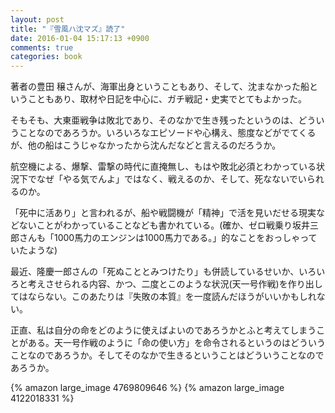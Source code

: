 ```yaml
---
layout: post
title: "『雪風ハ沈マズ』読了"
date: 2016-01-04 15:17:13 +0900
comments: true
categories: book
---
```


著者の豊田 穣さんが、海軍出身ということもあり、そして、沈まなかった船ということもあり、取材や日記を中心に、ガチ戦記・史実でとてもよかった。

そもそも、大東亜戦争は敗北であり、そのなかで生き残ったというのは、どういうことなのであろうか。いろいろなエピソードや心構え、態度などがでてくるが、他の船はこうじゃなかったから沈んだなどと言えるのだろうか。

航空機による、爆撃、雷撃の時代に直掩無し、もはや敗北必須とわかっている状況下でなぜ「やる気でんよ」ではなく、戦えるのか、そして、死なないでいられるのか。

「死中に活あり」と言われるが、船や戦闘機が「精神」で活を見いだせる現実などないことがわかっていることなども書かれている。(確か、ゼロ戦乗り坂井三郎さんも「1000馬力のエンジンは1000馬力である。」的なことをおっしゃっていたような)

最近、隆慶一郎さんの「死ぬこととみつけたり」も併読しているせいか、いろいろと考えさせられる内容、かつ、二度とこのような状況(天一号作戦)を作り出してはならない。このあたりは『失敗の本質』を一度読んだほうがいいかもしれない。

正直、私は自分の命をどのように使えばよいのであろうかとふと考えてしまうことがある。天一号作戦のように「命の使い方」を命令されるというのはどういうことなのであろうか。そしてそのなかで生きるということはどういうことなのであろうか。

{% amazon large_image 4769809646 %}
{% amazon large_image 4122018331 %}
